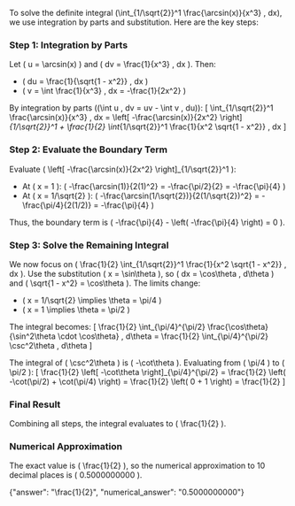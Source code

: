 

To solve the definite integral \(\int_{1/\sqrt{2}}^1 \frac{\arcsin(x)}{x^3} \, dx\), we use integration by parts and substitution. Here are the key steps:

### Step 1: Integration by Parts
Let \( u = \arcsin(x) \) and \( dv = \frac{1}{x^3} \, dx \). Then:
- \( du = \frac{1}{\sqrt{1 - x^2}} \, dx \)
- \( v = \int \frac{1}{x^3} \, dx = -\frac{1}{2x^2} \)

By integration by parts (\(\int u \, dv = uv - \int v \, du\)):
\[
\int_{1/\sqrt{2}}^1 \frac{\arcsin(x)}{x^3} \, dx = \left[ -\frac{\arcsin(x)}{2x^2} \right]_{1/\sqrt{2}}^1 + \frac{1}{2} \int_{1/\sqrt{2}}^1 \frac{1}{x^2 \sqrt{1 - x^2}} \, dx
\]

### Step 2: Evaluate the Boundary Term
Evaluate \( \left[ -\frac{\arcsin(x)}{2x^2} \right]_{1/\sqrt{2}}^1 \):
- At \( x = 1 \): \( -\frac{\arcsin(1)}{2(1)^2} = -\frac{\pi/2}{2} = -\frac{\pi}{4} \)
- At \( x = 1/\sqrt{2} \): \( -\frac{\arcsin(1/\sqrt{2})}{2(1/\sqrt{2})^2} = -\frac{\pi/4}{2(1/2)} = -\frac{\pi}{4} \)

Thus, the boundary term is \( -\frac{\pi}{4} - \left( -\frac{\pi}{4} \right) = 0 \).

### Step 3: Solve the Remaining Integral
We now focus on \( \frac{1}{2} \int_{1/\sqrt{2}}^1 \frac{1}{x^2 \sqrt{1 - x^2}} \, dx \). Use the substitution \( x = \sin\theta \), so \( dx = \cos\theta \, d\theta \) and \( \sqrt{1 - x^2} = \cos\theta \). The limits change:
- \( x = 1/\sqrt{2} \implies \theta = \pi/4 \)
- \( x = 1 \implies \theta = \pi/2 \)

The integral becomes:
\[
\frac{1}{2} \int_{\pi/4}^{\pi/2} \frac{\cos\theta}{\sin^2\theta \cdot \cos\theta} \, d\theta = \frac{1}{2} \int_{\pi/4}^{\pi/2} \csc^2\theta \, d\theta
\]

The integral of \( \csc^2\theta \) is \( -\cot\theta \). Evaluating from \( \pi/4 \) to \( \pi/2 \):
\[
\frac{1}{2} \left[ -\cot\theta \right]_{\pi/4}^{\pi/2} = \frac{1}{2} \left( -\cot(\pi/2) + \cot(\pi/4) \right) = \frac{1}{2} \left( 0 + 1 \right) = \frac{1}{2}
\]

### Final Result
Combining all steps, the integral evaluates to \( \frac{1}{2} \).

### Numerical Approximation
The exact value is \( \frac{1}{2} \), so the numerical approximation to 10 decimal places is \( 0.5000000000 \).

{"answer": "\\frac{1}{2}", "numerical_answer": "0.5000000000"}